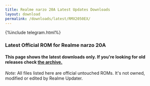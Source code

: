 ```yaml
---
title: Realme narzo 20A Latest Updates Downloads
layout: download
permalink: /downloads/latest/RMX2050EX/
---
```

<script>
    $(document).ready(function () {
        loadLatest("RMX2050EX");
    });
</script>

{%include telegram.html%}

<div class="col-12 mx-auto">
    <h3 class="title bg-light p-2 rounded">Latest Official ROM for Realme narzo 20A</h3>
    <h4>This page shows the latest downloads only. If you're looking for old releases check
        <a href="/downloads/archive/RMX2050EX/">the archive.</a></h4>
    <p><i>Note: </i>All files listed here are official untouched ROMs.
        It's not owned, modified or edited by Realme Updater.</p>
    <div id="downloads">
    </div>
</div>